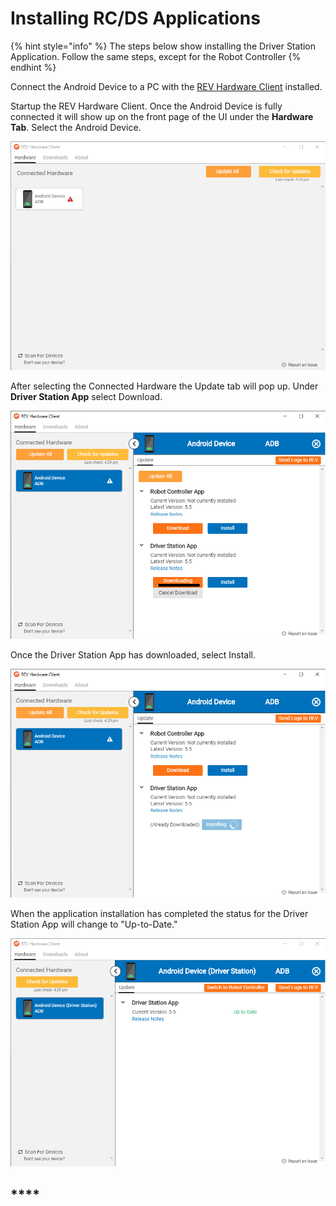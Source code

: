 # Installing RC/DS Applications

{% hint style="info" %}
The steps below show installing the Driver Station Application. Follow the same steps, except for the Robot Controller 
{% endhint %}

Connect the Android Device to a PC with the [REV Hardware Client](https://www.revrobotics.com/software/#REVHardwareClient) installed.

Startup the REV Hardware Client. Once the Android Device is fully connected it will show up on the front page of the UI under the **Hardware Tab**. Select the Android Device. 

![](../.gitbook/assets/android-device-connected.png)

After selecting the Connected Hardware the Update tab will pop up.  Under **Driver Station App** select Download.

![](../.gitbook/assets/android-device-menu-download-ds-.png)

Once the Driver Station App has downloaded, select Install. 

![](../.gitbook/assets/android-device-menu-installing-ds.png)

When the application installation has completed the status for the Driver Station App will change to "Up-to-Date."

![](../.gitbook/assets/android-device-menu-ds-installed.png)

## \*\*\*\*

